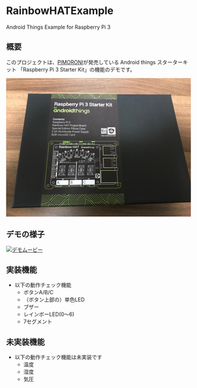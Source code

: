 # RainbowHATExample
Android Things Example for Raspberry Pi 3

## 概要
このプロジェクトは、[PIMORONI](http://pimoroni.com)が発売している Android things スターターキット
「Raspberry Pi 3 Starter Kit」の機能のデモです。

![Box](./images/IMG_0984.JPG)

## デモの様子
[![デモムービー](http://img.youtube.com/vi/7rbccxNc32U/0.jpg)](http://www.youtube.com/watch?v=7rbccxNc32U)

## 実装機能

- 以下の動作チェック機能
  - ボタンA/B/C
  - （ボタン上部の）単色LED
  - ブザー
  - レインボーLED(0～6)
  - 7セグメント


## 未実装機能

- 以下の動作チェック機能は未実装です
  - 温度
  - 湿度
  - 気圧

